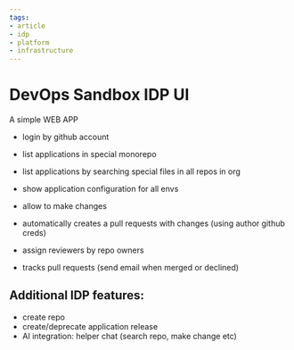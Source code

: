 ```yaml
---
tags:
- article
- idp
- platform
- infrastructure
---
```


# DevOps Sandbox IDP UI

A simple WEB APP

* login by github account
* list applications in special monorepo
* list applications by searching special files in all repos in org

* show application configuration for all envs
* allow to make changes
* automatically creates a pull requests with changes (using author github creds)
* assign reviewers by repo owners
* tracks pull requests (send email when merged or declined)

## Additional IDP features:

* create repo
* create/deprecate application release
* AI integration: helper chat (search repo, make change etc)
